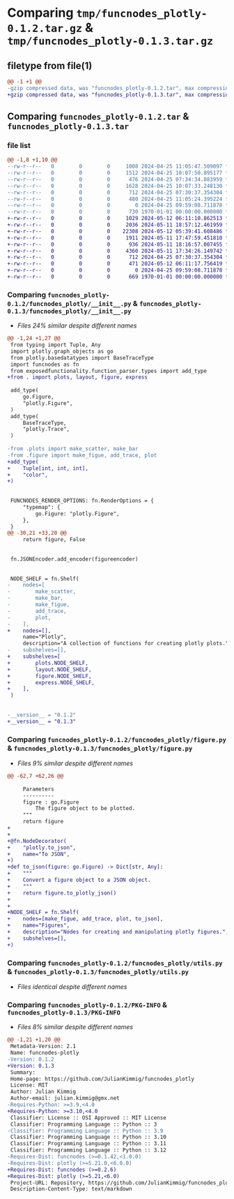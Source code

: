 # Comparing `tmp/funcnodes_plotly-0.1.2.tar.gz` & `tmp/funcnodes_plotly-0.1.3.tar.gz`

## filetype from file(1)

```diff
@@ -1 +1 @@
-gzip compressed data, was "funcnodes_plotly-0.1.2.tar", max compression
+gzip compressed data, was "funcnodes_plotly-0.1.3.tar", max compression
```

## Comparing `funcnodes_plotly-0.1.2.tar` & `funcnodes_plotly-0.1.3.tar`

### file list

```diff
@@ -1,8 +1,10 @@
--rw-r--r--   0        0        0     1008 2024-04-25 11:05:47.509097 funcnodes_plotly-0.1.2/funcnodes_plotly/__init__.py
--rw-r--r--   0        0        0     1512 2024-04-25 10:07:50.895177 funcnodes_plotly-0.1.2/funcnodes_plotly/figure.py
--rw-r--r--   0        0        0      476 2024-04-25 07:34:34.883959 funcnodes_plotly-0.1.2/funcnodes_plotly/layout.py
--rw-r--r--   0        0        0     1628 2024-04-25 10:07:33.248130 funcnodes_plotly-0.1.2/funcnodes_plotly/plots.py
--rw-r--r--   0        0        0      712 2024-04-25 07:30:37.354304 funcnodes_plotly-0.1.2/funcnodes_plotly/utils.py
--rw-r--r--   0        0        0      480 2024-04-25 11:05:24.395224 funcnodes_plotly-0.1.2/pyproject.toml
--rw-r--r--   0        0        0        0 2024-04-25 09:59:08.711878 funcnodes_plotly-0.1.2/README.md
--rw-r--r--   0        0        0      730 1970-01-01 00:00:00.000000 funcnodes_plotly-0.1.2/PKG-INFO
+-rw-r--r--   0        0        0     1029 2024-05-12 06:11:10.862513 funcnodes_plotly-0.1.3/funcnodes_plotly/__init__.py
+-rw-r--r--   0        0        0     2036 2024-05-11 18:57:12.461959 funcnodes_plotly-0.1.3/funcnodes_plotly/colors.py
+-rw-r--r--   0        0        0    22308 2024-05-12 05:39:41.608486 funcnodes_plotly-0.1.3/funcnodes_plotly/express.py
+-rw-r--r--   0        0        0     1911 2024-05-11 17:47:59.451810 funcnodes_plotly-0.1.3/funcnodes_plotly/figure.py
+-rw-r--r--   0        0        0      936 2024-05-11 18:16:57.007455 funcnodes_plotly-0.1.3/funcnodes_plotly/layout.py
+-rw-r--r--   0        0        0     4360 2024-05-11 17:34:26.149742 funcnodes_plotly-0.1.3/funcnodes_plotly/plots.py
+-rw-r--r--   0        0        0      712 2024-04-25 07:30:37.354304 funcnodes_plotly-0.1.3/funcnodes_plotly/utils.py
+-rw-r--r--   0        0        0      471 2024-05-12 06:11:17.756419 funcnodes_plotly-0.1.3/pyproject.toml
+-rw-r--r--   0        0        0        0 2024-04-25 09:59:08.711878 funcnodes_plotly-0.1.3/README.md
+-rw-r--r--   0        0        0      669 1970-01-01 00:00:00.000000 funcnodes_plotly-0.1.3/PKG-INFO
```

### Comparing `funcnodes_plotly-0.1.2/funcnodes_plotly/__init__.py` & `funcnodes_plotly-0.1.3/funcnodes_plotly/__init__.py`

 * *Files 24% similar despite different names*

```diff
@@ -1,24 +1,27 @@
 from typing import Tuple, Any
 import plotly.graph_objects as go
 from plotly.basedatatypes import BaseTraceType
 import funcnodes as fn
 from exposedfunctionality.function_parser.types import add_type
+from . import plots, layout, figure, express
 
 add_type(
     go.Figure,
     "plotly.Figure",
 )
 add_type(
     BaseTraceType,
     "plotly.Trace",
 )
 
-from .plots import make_scatter, make_bar
-from .figure import make_figue, add_trace, plot
+add_type(
+    Tuple[int, int, int],
+    "color",
+)
 
 
 FUNCNODES_RENDER_OPTIONS: fn.RenderOptions = {
     "typemap": {
         go.Figure: "plotly.Figure",
     },
 }
@@ -30,21 +33,20 @@
     return figure, False
 
 
 fn.JSONEncoder.add_encoder(figureencoder)
 
 
 NODE_SHELF = fn.Shelf(
-    nodes=[
-        make_scatter,
-        make_bar,
-        make_figue,
-        add_trace,
-        plot,
-    ],
+    nodes=[],
     name="Plotly",
     description="A collection of functions for creating plotly plots.",
-    subshelves=[],
+    subshelves=[
+        plots.NODE_SHELF,
+        layout.NODE_SHELF,
+        figure.NODE_SHELF,
+        express.NODE_SHELF,
+    ],
 )
 
 
-__version__ = "0.1.2"
+__version__ = "0.1.3"
```

### Comparing `funcnodes_plotly-0.1.2/funcnodes_plotly/figure.py` & `funcnodes_plotly-0.1.3/funcnodes_plotly/figure.py`

 * *Files 9% similar despite different names*

```diff
@@ -62,7 +62,26 @@
 
     Parameters
     ----------
     figure : go.Figure
         The figure object to be plotted.
     """
     return figure
+
+
+@fn.NodeDecorator(
+    "plotly.to_json",
+    name="To JSON",
+)
+def to_json(figure: go.Figure) -> Dict[str, Any]:
+    """
+    Convert a figure object to a JSON object.
+    """
+    return figure.to_plotly_json()
+
+
+NODE_SHELF = fn.Shelf(
+    nodes=[make_figue, add_trace, plot, to_json],
+    name="Figures",
+    description="Nodes for creating and manipulating plotly figures.",
+    subshelves=[],
+)
```

### Comparing `funcnodes_plotly-0.1.2/funcnodes_plotly/utils.py` & `funcnodes_plotly-0.1.3/funcnodes_plotly/utils.py`

 * *Files identical despite different names*

### Comparing `funcnodes_plotly-0.1.2/PKG-INFO` & `funcnodes_plotly-0.1.3/PKG-INFO`

 * *Files 8% similar despite different names*

```diff
@@ -1,21 +1,20 @@
 Metadata-Version: 2.1
 Name: funcnodes-plotly
-Version: 0.1.2
+Version: 0.1.3
 Summary: 
 Home-page: https://github.com/JulianKimmig/funcnodes_plotly
 License: MIT
 Author: Julian Kimmig
 Author-email: julian.kimmig@gmx.net
-Requires-Python: >=3.9,<4.0
+Requires-Python: >=3.10,<4.0
 Classifier: License :: OSI Approved :: MIT License
 Classifier: Programming Language :: Python :: 3
-Classifier: Programming Language :: Python :: 3.9
 Classifier: Programming Language :: Python :: 3.10
 Classifier: Programming Language :: Python :: 3.11
 Classifier: Programming Language :: Python :: 3.12
-Requires-Dist: funcnodes (>=0.1.42,<1.0.0)
-Requires-Dist: plotly (>=5.21.0,<6.0.0)
+Requires-Dist: funcnodes (>=0.2.6)
+Requires-Dist: plotly (>=5.21,<6.0)
 Project-URL: Repository, https://github.com/JulianKimmig/funcnodes_plotly
 Description-Content-Type: text/markdown
```

